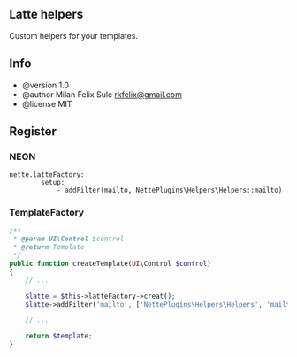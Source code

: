 ## Latte helpers

Custom helpers for your templates.

## Info

* @version 1.0
* @author Milan Felix Sulc <rkfelix@gmail.com>
* @license MIT

## Register

### NEON

```neon
nette.latteFactory:
        setup:
            - addFilter(mailto, NettePlugins\Helpers\Helpers::mailto)
```

### TemplateFactory

```php
/**
 * @param UI\Control $control
 * @return Template
 */
public function createTemplate(UI\Control $control)
{
    // ...

    $latte = $this->latteFactory->creat();
    $latte->addFilter('mailto', ['NettePlugins\Helpers\Helpers', 'mailto']);

    // ...

    return $template;
}
```